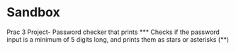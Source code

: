 # Sandbox
Prac 3 Project- Password checker that prints ***
Checks if the password input is a minimum of 5 digits long, and prints them as stars or asterisks (**) 
